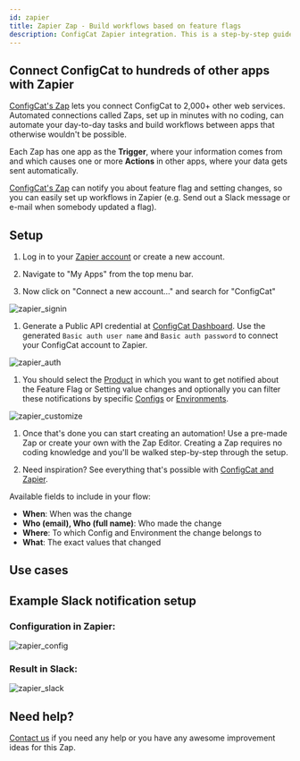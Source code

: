 ```yaml
---
id: zapier
title: Zapier Zap - Build workflows based on feature flags
description: ConfigCat Zapier integration. This is a step-by-step guide on how to use the ConfigCat Zapier integration to connect manage features from thousands of Zapier apps.
---
```


## Connect ConfigCat to hundreds of other apps with Zapier

<a href="https://zapier.com/apps/configcat/integrations" target="_blank">ConfigCat's Zap</a> lets you connect ConfigCat to 2,000+ other web services. Automated connections called Zaps, set up in minutes with no coding, can automate your day-to-day tasks and build workflows between apps that otherwise wouldn't be possible.

Each Zap has one app as the **Trigger**, where your information comes from and which causes one or more **Actions** in other apps, where your data gets sent automatically.

<a href="https://zapier.com/apps/configcat/integrations" target="_blank">ConfigCat's Zap</a> can notify you about feature flag and setting changes, so you can easily set up workflows in Zapier (e.g. Send out a Slack message or e-mail when somebody updated a flag).

## Setup

1. Log in to your <a href="https://zapier.com/sign-up" target="_blank">Zapier account</a> or create a new account.

2. Navigate to "My Apps" from the top menu bar.

3. Now click on "Connect a new account..." and search for "ConfigCat"

<img src="/docs/assets/zapier_signin.png" className="zoomable" alt="zapier_signin" />

1. Generate a Public API credential at <a href="https://app.configcat.com/my-account/public-api-credentials" target="_blank">ConfigCat Dashboard</a>.
   Use the generated `Basic auth user name` and `Basic auth password` to connect your ConfigCat account to Zapier.

<img src="/docs/assets/zapier_auth.png" className="zoomable" alt="zapier_auth" />

1. You should select the [Product](/main-concepts#product) in which you want to get notified about the Feature Flag or Setting value changes and optionally you can filter these notifications by specific [Configs](/main-concepts#config) or [Environments](/main-concepts#environment).

<img src="/docs/assets/zapier_customize.png" className="zoomable" alt="zapier_customize" />

1. Once that's done you can start creating an automation! Use a pre-made Zap or create your own with the Zap Editor. Creating a Zap requires no coding knowledge and you'll be walked step-by-step through the setup.

2. Need inspiration? See everything that's possible with <a href="https://zapier.com/apps/configcat/integrations" target="_blank">ConfigCat and Zapier</a>.

Available fields to include in your flow:

- **When**: When was the change
- **Who (email), Who (full name)**: Who made the change
- **Where**: To which Config and Environment the change belongs to
- **What**: The exact values that changed

## Use cases

## Example Slack notification setup

### Configuration in Zapier:

<img src="/docs/assets/zapier_config.png" className="zoomable" alt="zapier_config" />

### Result in Slack:

<img src="/docs/assets/zapier_slack.png" className="zoomable" alt="zapier_slack" />

## Need help?

<a href="https://configcat.com/support/" target="_blank">Contact us</a> if you need any help or you have any awesome improvement ideas for this Zap.

